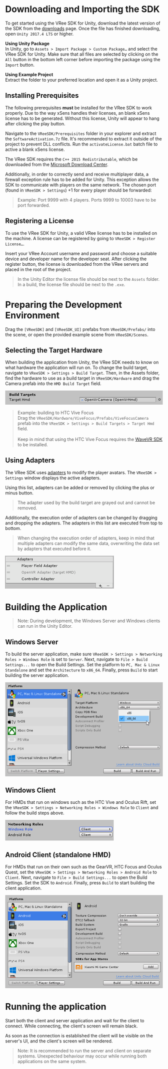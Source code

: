 # Downloading and Importing the SDK

To get started using the VRee SDK for Unity, download the latest version of the SDK from the [downloads](http://developer.vree.world/downloads) page. Once the file has finished downloading, open `Unity 2017.4 LTS` or higher.

**Using Unity Package** <br>
In Unity, go to `Assets > Import Package > Custom Package…` and select the VRee SDK for Unity. Make sure that all files are selected by clicking on the `All` button in the bottom left corner before importing the package using the `Import` button.

**Using Example Project** <br>
Extract the folder to your preferred location and open it as a Unity project.

## Installing Prerequisites

The following prerequisites **must** be installed for the VRee SDK to work properly. Due to the way xSens handles their licenses, an blank xSens license has to be generated. Without this license, Unity will appear to hang after clicking the play button.

Navigate to the `VReeSDK/Prerequisites` folder in your explorer and extract the `SoftwareActivation.7z` file. It's recommended to extract it outside of the project to prevent DLL conflicts. Run the `activateLicense.bat` batch file to active a blank xSens license.

The VRee SDK requires the `C++ 2015 Redistributable`, which be downloaded from the [Microsoft Download Center](https://www.microsoft.com/en-us/download/details.aspx?id=53840).

Additionally, in order to correctly send and receive multiplayer data, a firewall exception rule has to be added for Unity. This exception allows the SDK to communicate with players on the same network.
The chosen port (found in `VReeSDK > Settings`) +1 for every player should be forwarded:

> Example: Port 9999 with 4 players. Ports 9999 to 10003 have to be port forwarded.

## Registering a License

To use the VRee SDK for Unity, a valid VRee license has to be installed on the machine. A license can be registered by going to `VReeSDK > Register License…`.

Insert your VRee Account username and password and choose a suitable device and developer name for the developer seat. After clicking the register button, the license is downloaded from the VRee servers and placed in the root of the project.

> In the Unity Editor the license file should be next to the `Assets` folder. In a build, the license file should be next to the `.exe`.

# Preparing the Development Environment

Drag the `[VReeSDK]` and `[VReeSDK_UI]` prefabs from `VReeSDK/Prefabs/` into the scene, or open the provided example scene from `VReeSDK/Scenes`.

## Selecting the Target Hardware

When building the application from Unity, the VRee SDK needs to know on what hardware the application will run on. To change the build target, navigate to `VReeSDK > Settings > Build Target`. Then, in the Assets folder, find the hardware to use as a build target in `VReeSDK/Hardware` and drag the Camera prefab into the `HMD Build Target` field.

![Alt](./images/getting-started/hmd-build-target.png "Hmd Build Target.")

> Example: building to HTC Vive Focus<br>
> Drag the `VReeSDK/Hardware/ViveFocus/Prefabs/ViveFocusCamera` prefab into the `VReeSDK > Settings > Build Targets > Target Hmd` field. <br><br> Keep in mind that using the HTC Vive Focus requires the [WaveVR SDK]("https://developer.vive.com/resources/mobile-vr/") to be installed.

## Using Adapters

The VRee SDK uses [adapters]("adapters.md") to modify the player avatars. The `VReeSDK > Settings` window displays the active adapters.

Using this list, adapters can be added or removed by clicking the plus or minus button.

> The adapter used by the build target are grayed out and cannot be removed.

Additionally, the execution order of adapters can be changed by dragging and dropping the adapters. The adapters in this list are executed from top to bottom.

> When changing the execution order of adapters, keep in mind that multiple adapters can modify the same data, overwriting the data set by adapters that executed before it.

![Alt](./images/getting-started/using-adapters.png "Adapter execution order.")

# Building the Application

> Note: During development, the Windows Server and Windows clients can run in the Unity Editor.

## Windows Server

To build the server application, make sure `VReeSDK > Settings > Networking Roles > Windows Role` is set to `Server`. Next, navigate to `File > Build Settings...` to open the Build Settings. Set the platform to `PC, Mac & Linux Standalone` and set the `Architecture` to `x86_64`. Finally, press `Build` to start building the server application.

![Alt](./images/getting-started/windows-architecture.png "Windows build settings.")

## Windows Client

For HMDs that run on windows such as the HTC Vive and Oculus Rift, set the `VReeSDK > Settings > Networking Roles > Windows Role` to `Client` and follow the build steps above.

![Alt](./images/getting-started/windows-client-role.png "Windows client role.")

## Android Client (standalone HMD)

For HMDs that run on their own such as the GearVR, HTC Focus and Oculus Quest, set the `VReeSDK > Settings > Networking Roles > Android Role` to `Client`. Next, navigate to `File > Build Settings...` to open the Build Settings. Set the SDK to `Android`. Finally, press `Build` to start building the client application.

![Alt](./images/getting-started/android-selected.png "Android build target.")

# Running the application

Start both the client and server application and wait for the client to connect. While connecting, the client's screen will remain black.

As soon as the connection is established the client will be visible on the server's UI, and the client's screen will be rendered.

> Note: It is recommended to run the server and client on separate systems. Unexpected behaviour may occur while running both applications on the same system.
